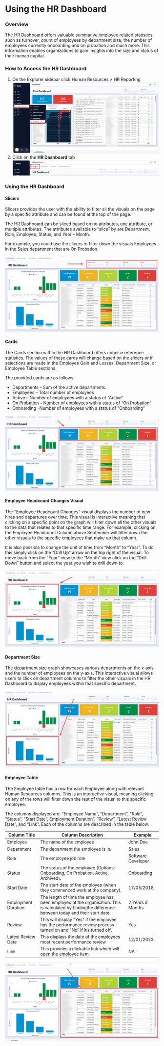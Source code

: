 # Using the HR Dashboard

### Overview

The HR Dashboard offers valuable summative employee related statistics, such as turnover, count of employees by department size, the number of employees currently onboarding and on probation and much more. This information enables organizations to gain insights into the size and status of their human capital.

### How to Access the HR Dashboard

1. On the Explorer sidebar click Human Resources &gt; HR Reporting  
    ![Side bar navigate to HR report page](<Side bar navigate to HR report page.png>)
2. Click on the **HR Dashboard** tab  
    ![Tab strip navigate to HR dashboard](<Tab strip navigate to HR dashboard.png>)

### Using the HR Dashboard

#### Slicers

Slicers provides the user with the ability to filter all the visuals on the page by a specific attribute and can be found at the top of the page.

The HR Dashboard can be sliced based on no attributes, one attribute, or multiple attributes. The attributes available to “slice” by are Department, Role, Employee, Status, and Year – Month.

For example, you could use the slicers to filter down the visuals Employees in the Sales department that are On Probation.

![HR dashboard slicers highlighted](<HR dashboard slicers highlighted.png>)

#### Cards

The Cards section within the HR Dashboard offers concise reference statistics. The values of these cards will change based on the slicers or if selections are made in the Employee Gain and Losses, Department Size, or Employee Table sections.

The provided cards are as follows:

- Departments – Sum of the active departments.
- Employees – Total number of employees
- Active – Number of employees with a status of “Active”
- On Probation – Number of employees with a status of “On Probation”
- Onboarding –Number of employees with a status of “Onboarding”

![HR dashboard cards highlighted](<HR dashboard cards highlighted.png>)

#### Employee Headcount Changes Visual

The "Employee Headcount Changes" visual displays the number of new hires and departures over time. This visual is interactive meaning that clicking on a specific point on the graph will filter down all the other visuals to the data that relates to that specific time range. For example, clicking on the Employee Headcount Column above September will filter down the other visuals to the specific employees that make up that column.

It is also possible to change the unit of time from “Month” to “Year”. To do this simply click on the “Drill Up” arrow on the top right of the visual. To move back from the “Year” view to the “Month” view click on the “Drill Down” button and select the year you wish to drill down to.

![HR dashboard employee count graph highlighted](<HR dashboard employee count graph highlighted.png>)

#### Department Size

The department size graph showcases various departments on the x-axis and the number of employees on the y-axis. This interactive visual allows users to click on department columns to filter the other visuals in the HR Dashboard to display employees within that specific department.

![HR dashboard department size highlighted](<HR dashboard department size highlighted.png>)

#### Employee Table

The Employee table has a row for each Employee along with relevant Human Resources columns. This is an interactive visual, meaning clicking on any of the rows will filter down the rest of the visual to this specific employee.

The columns displayed are: “Employee Name”, “Department”, “Role”, “Status”, “Start Date”, Employment Duration”, “Review”, “Latest Review Date”, and “Link”. Each of the columns are described in the table below.

| Column Title | Column Description | Example |
| --- | --- | --- |
| Employee | The name of the employee | John Doe |  
Department|The department the employee is in.|Sales
Role|The employee job role|Software Developer
Status|The status of the employee (Options: Onboarding, On Probation, Active, Archived).|Onboarding
Start Date|The start date of the employee (when they commenced work at the company).|17/05/2018
Employment Duration|The length of time the employee has been employed at the organisation. This is calculated by findingthe difference between today and their start date.|2 Years 3 Months
Review|This will display “Yes” if the employee has the performance review process turned on and “No” if itis turned off.|Yes
Latest Review Date|This displays the date of the employees most recent performance review|12/01/2023
Link|This provides a clickable link which will open the employee item.|NA



![HR table highlighted](<HR table highlighted.png>)